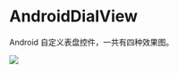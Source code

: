 # AndroidDialView
Android 自定义表盘控件，一共有四种效果图。       

<image src="https://github.com/hgncxzy/AndroidDialView/blob/master/app/src/main/res/mipmap-mdpi/Screenshot.png?raw=true"/>

